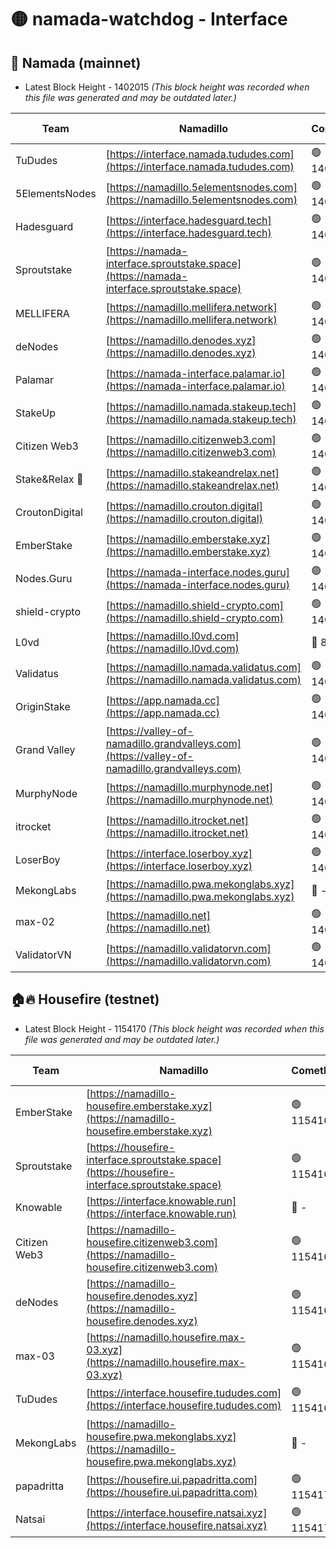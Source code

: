 # 🟡 namada-watchdog - Interface

## 🚀 Namada (mainnet)
- Latest Block Height - 1402015 *(This block height was recorded when this file was generated and may be outdated later.)*

| Team | Namadillo | CometBFT | Indexer | MASP Indexer |
|-|-|-|-|-|
| TuDudes | [https://interface.namada.tududes.com](https://interface.namada.tududes.com) | 🟢 1401998 | 🟢 1401997 | 🟢 1401997 |
| 5ElementsNodes | [https://namadillo.5elementsnodes.com](https://namadillo.5elementsnodes.com) | 🟢 1401998 | 🟢 1401998 | 🟢 1401998 |
| Hadesguard | [https://interface.hadesguard.tech](https://interface.hadesguard.tech) | 🟢 1401998 | 🟢 1401998 | 🟢 1401998 |
| Sproutstake | [https://namada-interface.sproutstake.space](https://namada-interface.sproutstake.space) | 🟢 1401999 | 🟢 1401999 | 🟢 1401999 |
| MELLIFERA | [https://namadillo.mellifera.network](https://namadillo.mellifera.network) | 🟢 1402000 | 🟢 1402000 | 🟢 1402000 |
| deNodes | [https://namadillo.denodes.xyz](https://namadillo.denodes.xyz) | 🟢 1402000 | 🟢 1402000 | 🟢 1402000 |
| Palamar | [https://namada-interface.palamar.io](https://namada-interface.palamar.io) | 🟢 1402001 | 🟢 1402001 | 🟢 1402001 |
| StakeUp | [https://namadillo.namada.stakeup.tech](https://namadillo.namada.stakeup.tech) | 🟢 1402001 | 🟢 1402001 | 🟢 1402001 |
| Citizen Web3 | [https://namadillo.citizenweb3.com](https://namadillo.citizenweb3.com) | 🟢 1402002 | 🟢 1402002 | 🟢 1402002 |
| Stake&Relax 🦥 | [https://namadillo.stakeandrelax.net](https://namadillo.stakeandrelax.net) | 🟢 1402003 | 🟢 1402003 | 🟢 1402003 |
| CroutonDigital | [https://namadillo.crouton.digital](https://namadillo.crouton.digital) | 🟢 1402004 | 🔴 1338918 | 🟢 1402004 |
| EmberStake | [https://namadillo.emberstake.xyz](https://namadillo.emberstake.xyz) | 🟢 1402004 | 🟢 1402004 | 🟢 1402004 |
| Nodes.Guru | [https://namada-interface.nodes.guru](https://namada-interface.nodes.guru) | 🟢 1402005 | 🟢 1402005 | 🟢 1402005 |
| shield-crypto | [https://namadillo.shield-crypto.com](https://namadillo.shield-crypto.com) | 🟢 1402005 | 🔴 1381523 | 🟢 1402004 |
| L0vd | [https://namadillo.l0vd.com](https://namadillo.l0vd.com) | 🔴 894059 | 🔴 1269187 | 🔴 894059 |
| Validatus | [https://namadillo.namada.validatus.com](https://namadillo.namada.validatus.com) | 🟢 1402006 | 🔴 1338199 | 🟢 1402006 |
| OriginStake | [https://app.namada.cc](https://app.namada.cc) | 🟢 1402007 | 🟢 1402007 | 🟢 1402006 |
| Grand Valley | [https://valley-of-namadillo.grandvalleys.com](https://valley-of-namadillo.grandvalleys.com) | 🟢 1402007 | 🟢 1402007 | 🟢 1402007 |
| MurphyNode | [https://namadillo.murphynode.net](https://namadillo.murphynode.net) | 🟢 1402007 | 🟢 1402007 | 🔴 - |
| itrocket | [https://namadillo.itrocket.net](https://namadillo.itrocket.net) | 🟢 1402008 | 🔴 1339267 | 🟢 1402008 |
| LoserBoy | [https://interface.loserboy.xyz](https://interface.loserboy.xyz) | 🟢 1402008 | 🟢 1402008 | 🔴 - |
| MekongLabs | [https://namadillo.pwa.mekonglabs.xyz](https://namadillo.pwa.mekonglabs.xyz) | 🔴 - | 🔴 - | 🔴 - |
| max-02 | [https://namadillo.net](https://namadillo.net) | 🟢 1402015 | 🟢 1402014 | 🟢 1402014 |
| ValidatorVN | [https://namadillo.validatorvn.com](https://namadillo.validatorvn.com) | 🟢 1402015 | 🟢 1402015 | 🟢 1402015 |

## 🏠🔥 Housefire (testnet)
- Latest Block Height - 1154170 *(This block height was recorded when this file was generated and may be outdated later.)*

| Team | Namadillo | CometBFT | Indexer | MASP Indexer |
|-|-|-|-|-|
| EmberStake | [https://namadillo-housefire.emberstake.xyz](https://namadillo-housefire.emberstake.xyz) | 🟢 1154162 | 🟢 1154162 | 🔴 1083022 |
| Sproutstake | [https://housefire-interface.sproutstake.space](https://housefire-interface.sproutstake.space) | 🟢 1154162 | 🟢 1154162 | 🟢 1154162 |
| Knowable | [https://interface.knowable.run](https://interface.knowable.run) | 🔴 - | 🔴 - | 🔴 - |
| Citizen Web3 | [https://namadillo-housefire.citizenweb3.com](https://namadillo-housefire.citizenweb3.com) | 🟢 1154163 | 🟢 1154163 | 🔴 - |
| deNodes | [https://namadillo-housefire.denodes.xyz](https://namadillo-housefire.denodes.xyz) | 🟢 1154165 | 🟢 1154165 | 🟢 1154164 |
| max-03 | [https://namadillo.housefire.max-03.xyz](https://namadillo.housefire.max-03.xyz) | 🟢 1154165 | 🟢 1154165 | 🟢 1154165 |
| TuDudes | [https://interface.housefire.tududes.com](https://interface.housefire.tududes.com) | 🟢 1154165 | 🟢 1154165 | 🟢 1154165 |
| MekongLabs | [https://namadillo-housefire.pwa.mekonglabs.xyz](https://namadillo-housefire.pwa.mekonglabs.xyz) | 🔴 - | 🔴 - | 🔴 - |
| papadritta | [https://housefire.ui.papadritta.com](https://housefire.ui.papadritta.com) | 🟢 1154170 | 🔴 972185 | 🟢 1154170 |
| Natsai | [https://interface.housefire.natsai.xyz](https://interface.housefire.natsai.xyz) | 🟢 1154170 | 🟢 1154170 | 🟢 1154170 |

